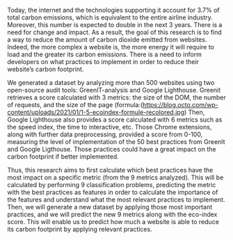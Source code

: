 Today, the internet and the technologies supporting it account for 3.7% of total carbon emissions, which is equivalent to the entire airline industry. Moreover, this number is expected to double in the next 3 years. There is a need for change and impact. As a result, the goal of this research is to find a way to reduce the amount of carbon dioxide emitted from websites. Indeed, the more complex a website is, the more energy it will require to load and the greater its carbon emissions. There is a need to inform developers on what practices to implement in order to reduce their website’s carbon footprint. 

We generated a dataset by analyzing more than 500 websites using two open-source audit tools: GreenIT-analysis and Google Lighthouse. Greenit retrieves a score calculated with 3 metrics: the size of the DOM, the number of requests, and the size of the page (formula:(https://blog.octo.com/wp-content/uploads/2021/01/1-5-ecoindex-formule-recolored.jpg) Then, Google Lighthouse also provides a score calculated with 6 metrics such as the speed index, the time to interactive, etc. Those Chrome extensions, along with further data preprocessing, provided a score from 0-100, measuring the level of implementation of the 50 best practices from GreenIt and Google Ligthouse. Those practices could have a great impact on the carbon footprint if better implemented. 

Thus, this research aims to first calculate which best practices have the most impact on a specific metric (from the 9 metrics analyzed). This will be calculated by performing 9 classification problems, predicting the metric with the best practices as features in order to calculate the importance of the features and understand what the most relevant practices to implement. Then, we will generate a new dataset by applying those most important practices, and we will predict the new 9 metrics along with the eco-index score. This will enable us to predict how much a website is able to reduce its carbon footprint by applying relevant practices.